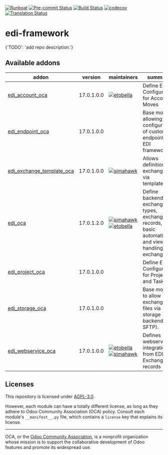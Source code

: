 
[![Runboat](https://img.shields.io/badge/runboat-Try%20me-875A7B.png)](https://runboat.odoo-community.org/builds?repo=OCA/edi-framework&target_branch=17.0)
[![Pre-commit Status](https://github.com/OCA/edi-framework/actions/workflows/pre-commit.yml/badge.svg?branch=17.0)](https://github.com/OCA/edi-framework/actions/workflows/pre-commit.yml?query=branch%3A17.0)
[![Build Status](https://github.com/OCA/edi-framework/actions/workflows/test.yml/badge.svg?branch=17.0)](https://github.com/OCA/edi-framework/actions/workflows/test.yml?query=branch%3A17.0)
[![codecov](https://codecov.io/gh/OCA/edi-framework/branch/17.0/graph/badge.svg)](https://codecov.io/gh/OCA/edi-framework)
[![Translation Status](https://translation.odoo-community.org/widgets/edi-framework-17-0/-/svg-badge.svg)](https://translation.odoo-community.org/engage/edi-framework-17-0/?utm_source=widget)

<!-- /!\ do not modify above this line -->

# edi-framework

{'TODO': 'add repo description.'}

<!-- /!\ do not modify below this line -->

<!-- prettier-ignore-start -->

[//]: # (addons)

Available addons
----------------
addon | version | maintainers | summary
--- | --- | --- | ---
[edi_account_oca](edi_account_oca/) | 17.0.1.0.0 | [![etobella](https://github.com/etobella.png?size=30px)](https://github.com/etobella) | Define EDI Configuration for Account Moves
[edi_endpoint_oca](edi_endpoint_oca/) | 17.0.1.0.0 |  | Base module allowing configuration of custom endpoints for EDI framework.
[edi_exchange_template_oca](edi_exchange_template_oca/) | 17.0.1.0.0 | [![simahawk](https://github.com/simahawk.png?size=30px)](https://github.com/simahawk) | Allows definition of exchanges via templates.
[edi_oca](edi_oca/) | 17.0.1.2.0 | [![simahawk](https://github.com/simahawk.png?size=30px)](https://github.com/simahawk) [![etobella](https://github.com/etobella.png?size=30px)](https://github.com/etobella) | Define backends, exchange types, exchange records, basic automation and views for handling EDI exchanges.
[edi_project_oca](edi_project_oca/) | 17.0.1.0.0 |  | Define EDI Configuration for Projects and Tasks
[edi_storage_oca](edi_storage_oca/) | 17.0.1.0.0 |  | Base module to allow exchanging files via storage backend (eg: SFTP).
[edi_webservice_oca](edi_webservice_oca/) | 17.0.1.0.0 | [![etobella](https://github.com/etobella.png?size=30px)](https://github.com/etobella) [![simahawk](https://github.com/simahawk.png?size=30px)](https://github.com/simahawk) | Defines webservice integration from EDI Exchange records

[//]: # (end addons)

<!-- prettier-ignore-end -->

## Licenses

This repository is licensed under [AGPL-3.0](LICENSE).

However, each module can have a totally different license, as long as they adhere to Odoo Community Association (OCA)
policy. Consult each module's `__manifest__.py` file, which contains a `license` key
that explains its license.

----
OCA, or the [Odoo Community Association](http://odoo-community.org/), is a nonprofit
organization whose mission is to support the collaborative development of Odoo features
and promote its widespread use.
